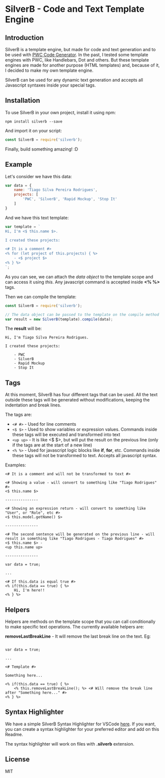 # SilverB - Code and Text Template Engine

## Introduction

SilverB is a template engine, but made for code and text generation and to be used with [PWC Code Generator](https://github.com/pwc-code-generator/pwc). In the past, I tested some template engines with PWC, like Handlebars, Dot and others. But these template engines are made for another purpose (HTML templates) and, because of it, I decided to make my own template engine.

SilverB can be used for any dynamic text generation and accepts all Javascript syntaxes inside your special tags.

## Installation

To use SilverB in your own project, install it using npm:

```
npm install silverb --save
```

And import it on your script:

```Javascript
const SilverB = require('silverb');

```

Finally, build something amazing! :D

## Example

Let's consider we have this data:

```Javascript
var data = {
    name: 'Tiago Silva Pereira Rodrigues',
    projects: [
        'PWC', 'SilverB', 'Rapid Mockup', 'Stop It'
    ]
}
```

And we have this text template:

```Javascript
var template = `
Hi, I'm <$ this.name $>.

I created these projects:

<# It is a comment #>
<% for (let project of this.projects) { %>
    - <$ project $>
<% } %>
`;
```

As you can see, we can attach the *data object* to the template scope and can access it using *this*. Any javascript command is accepted inside **<% %>** tags.

Then we can compile the template:

```Javascript
const SilverB = require('silverb');

// The data object can be passed to the template on the compile method
var result = new SilverB(template).compile(data); 

```

The **result** will be:

```
Hi, I'm Tiago Silva Pereira Rodrigues.

I created these projects:

    - PWC
    - SilverB
    - Rapid Mockup
    - Stop It
```

## Tags

At this moment, SilverB has four different tags that can be used. All the text outside these tags will be generated without modifications, keeping the indentation and break lines.

The tags are:

- ```<# #>``` - Used for line comments
- ```<$ $>``` - Used to show variables or expression values. Commands inside these tags will be executed and transformed into text
- ```<up up>``` - It is like <$ $>, but will put the result on the previous line (only if the tags are at the start of a new line)
- ```<% %>``` - Used for javascript logic blocks like **if**, **for**, etc. Commands inside these tags will not be transformed to text. Accepts all javascript syntax.

Examples:

```
<# It is a comment and will not be transformed to text #>

<# Showing a value - will convert to something like "Tiago Rodrigues" #>
<$ this.name $>

---------------

<# Showing an expression return - will convert to something like "User", or "Role", etc #>
<$ this.model.getName() $>

---------------

<# The second sentence will be generated on the previous line - will result in something like "Tiago Rodrigues - Tiago Rodrigues" #>
<$ this.name $> -
<up this.name up>

---------------

var data = true;

...

<# If this.data is equal true #>
<% if(this.data == true) { %>
    Hi, I'm here!!
<% } %>

```

## Helpers

Helpers are methods on the template scope that you can call conditionally to make specific text operations. The currently available helpers are:

**removeLastBreakLine** - It will remove the last break line on the text. Eg:

```

var data = true;

...

<# Template #>

Something here...

<% if(this.data == true) { %>
    <% this.removeLastBreakLine(); %> <# Will remove the break line after "Something here..." #>
<% } %>
```

## Syntax Highlighter

We have a simple SilverB Syntax Highlighter for VSCode [here](https://github.com/TiagoSilvaPereira/silverb_syntax_vscode). If you want, you can create a syntax highlighter for your preferred editor and add on this Readme.

The syntax highlighter will work on files with **.silverb** extension.

## License
MIT